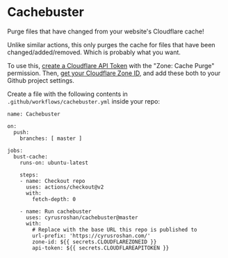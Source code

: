 # Cachebuster
Purge files that have changed from your website's Cloudflare cache!

Unlike similar actions, this only purges the cache for files that have been changed/added/removed. Which is probably what you want.

To use this, [create a Cloudflare API Token](https://support.cloudflare.com/hc/en-us/articles/200167836-Managing-API-Tokens-and-Keys#12345680) with the "Zone: Cache Purge" permission. Then, [get your Cloudflare Zone ID](https://community.cloudflare.com/t/how-to-find-cloudflare-zone-id-to-configure-it-with-wp-rocket/83131), and add these both to your Github project settings.

Create a file with the following contents in `.github/workflows/cachebuster.yml` inside your repo:

```
name: Cachebuster

on:
  push:
    branches: [ master ]

jobs:
  bust-cache:
    runs-on: ubuntu-latest

    steps:
    - name: Checkout repo
      uses: actions/checkout@v2
      with:
        fetch-depth: 0

    - name: Run cachebuster
      uses: cyrusroshan/cachebuster@master
      with:
        # Replace with the base URL this repo is published to
        url-prefix: 'https://cyrusroshan.com/'
        zone-id: ${{ secrets.CLOUDFLAREZONEID }}
        api-token: ${{ secrets.CLOUDFLAREAPITOKEN }}
```